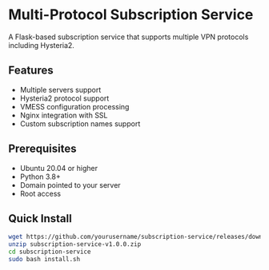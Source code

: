 # Multi-Protocol Subscription Service

A Flask-based subscription service that supports multiple VPN protocols including Hysteria2.

## Features
- Multiple servers support
- Hysteria2 protocol support
- VMESS configuration processing
- Nginx integration with SSL
- Custom subscription names support

## Prerequisites
- Ubuntu 20.04 or higher
- Python 3.8+
- Domain pointed to your server
- Root access

## Quick Install
```bash
wget https://github.com/yourusername/subscription-service/releases/download/v1.0.0/subscription-service-v1.0.0.zip
unzip subscription-service-v1.0.0.zip
cd subscription-service
sudo bash install.sh
